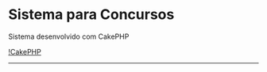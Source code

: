 Sistema para Concursos
=======

Sistema desenvolvido com CakePHP

[!CakePHP](http://1.bp.blogspot.com/-jd_r91MHhY8/ULA-QNPiPsI/AAAAAAAAABg/Gvo-W7XUomQ/s1600/construcao+Bart.png)

----------------